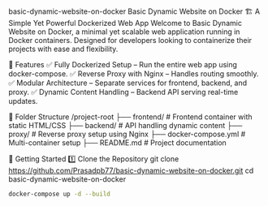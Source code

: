basic-dynamic-website-on-docker
Basic Dynamic Website on Docker
🏗️ A Simple Yet Powerful Dockerized Web App
Welcome to Basic Dynamic Website on Docker, a minimal yet scalable web application running in Docker containers. Designed for developers looking to containerize their projects with ease and flexibility.

📌 Features
✅ Fully Dockerized Setup – Run the entire web app using docker-compose.
✅ Reverse Proxy with Nginx – Handles routing smoothly.
✅ Modular Architecture – Separate services for frontend, backend, and proxy.
✅ Dynamic Content Handling – Backend API serving real-time updates.

📂 Folder Structure
/project-root ├── frontend/ # Frontend container with static HTML/CSS ├── backend/ # API handling dynamic content ├── proxy/ # Reverse proxy setup using Nginx ├── docker-compose.yml # Multi-container setup ├── README.md # Project documentation

🚀 Getting Started
1️⃣ Clone the Repository
git clone https://github.com/Prasadpb77/basic-dynamic-website-on-docker.git
cd basic-dynamic-website-on-docker

```sh
docker-compose up -d --build